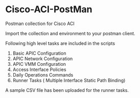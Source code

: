 # Cisco-ACI-PostMan
Postman collection for Cisco ACI

Import the collection and environment to your postman client.

Following high level tasks are included in the scripts

1. Basic APIC Configuration
2. APIC Network Configuration
3. APIC VMM Configuration
4. Access Interface Policies 
5. Daily Operations Commands
6. Runner Tasks ( Multiple Interface Static Path Binding) 

A sample CSV file has been uploaded for the runner tasks. 
